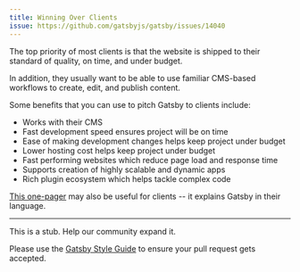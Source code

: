 ```yaml
---
title: Winning Over Clients
issue: https://github.com/gatsbyjs/gatsby/issues/14040
---
```


The top priority of most clients is that the website is shipped to their standard of quality, on time, and under budget.

In addition, they usually want to be able to use familiar CMS-based workflows to create, edit, and publish content.

Some benefits that you can use to pitch Gatsby to clients include:

- Works with their CMS
- Fast development speed ensures project will be on time
- Ease of making development changes helps keep project under budget
- Lower hosting cost helps keep project under budget
- Fast performing websites which reduce page load and response time
- Supports creation of highly scalable and dynamic apps
- Rich plugin ecosystem which helps tackle complex code

[This one-pager](/gatsby-one-pager.pdf) may also be useful for clients -- it explains Gatsby in their language.

---

This is a stub. Help our community expand it.

Please use the [Gatsby Style Guide](/contributing/gatsby-style-guide/) to ensure your
pull request gets accepted.
